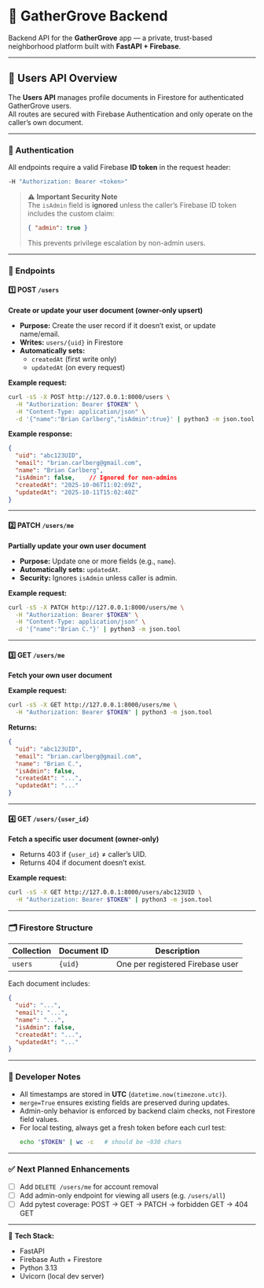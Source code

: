 # 🌿 GatherGrove Backend

Backend API for the **GatherGrove** app — a private, trust-based neighborhood platform built with **FastAPI + Firebase**.

---

## 🧭 Users API Overview

The **Users API** manages profile documents in Firestore for authenticated GatherGrove users.  
All routes are secured with Firebase Authentication and only operate on the caller’s own document.

---

### 🔐 Authentication

All endpoints require a valid Firebase **ID token** in the request header:

```bash
-H "Authorization: Bearer <token>"
```

> ⚠️ **Important Security Note**  
> The `isAdmin` field is **ignored** unless the caller’s Firebase ID token includes the custom claim:  
> ```json
> { "admin": true }
> ```  
> This prevents privilege escalation by non-admin users.  

---

### 🧩 Endpoints

#### **1️⃣ POST `/users`**

**Create or update your user document (owner-only upsert)**

- **Purpose:** Create the user record if it doesn’t exist, or update name/email.  
- **Writes:** `users/{uid}` in Firestore  
- **Automatically sets:**  
  - `createdAt` (first write only)  
  - `updatedAt` (on every request)

**Example request:**
```bash
curl -sS -X POST http://127.0.0.1:8000/users \
  -H "Authorization: Bearer $TOKEN" \
  -H "Content-Type: application/json" \
  -d '{"name":"Brian Carlberg","isAdmin":true}' | python3 -m json.tool
```

**Example response:**
```json
{
  "uid": "abc123UID",
  "email": "brian.carlberg@gmail.com",
  "name": "Brian Carlberg",
  "isAdmin": false,    // Ignored for non-admins
  "createdAt": "2025-10-06T11:02:09Z",
  "updatedAt": "2025-10-11T15:02:40Z"
}
```

---

#### **2️⃣ PATCH `/users/me`**

**Partially update your own user document**

- **Purpose:** Update one or more fields (e.g., `name`).  
- **Automatically sets:** `updatedAt`.  
- **Security:** Ignores `isAdmin` unless caller is admin.

**Example request:**
```bash
curl -sS -X PATCH http://127.0.0.1:8000/users/me \
  -H "Authorization: Bearer $TOKEN" \
  -H "Content-Type: application/json" \
  -d '{"name":"Brian C."}' | python3 -m json.tool
```

---

#### **3️⃣ GET `/users/me`**

**Fetch your own user document**

**Example request:**
```bash
curl -sS -X GET http://127.0.0.1:8000/users/me \
  -H "Authorization: Bearer $TOKEN" | python3 -m json.tool
```

**Returns:**
```json
{
  "uid": "abc123UID",
  "email": "brian.carlberg@gmail.com",
  "name": "Brian C.",
  "isAdmin": false,
  "createdAt": "...",
  "updatedAt": "..."
}
```

---

#### **4️⃣ GET `/users/{user_id}`**

**Fetch a specific user document (owner-only)**

- Returns 403 if `{user_id}` ≠ caller’s UID.  
- Returns 404 if document doesn’t exist.

**Example request:**
```bash
curl -sS -X GET http://127.0.0.1:8000/users/abc123UID \
  -H "Authorization: Bearer $TOKEN" | python3 -m json.tool
```

---

### 🗂️ Firestore Structure

| Collection | Document ID | Description |
|-------------|--------------|-------------|
| `users` | `{uid}` | One per registered Firebase user |

Each document includes:
```json
{
  "uid": "...",
  "email": "...",
  "name": "...",
  "isAdmin": false,
  "createdAt": "...",
  "updatedAt": "..."
}
```

---

### 🧠 Developer Notes

- All timestamps are stored in **UTC** (`datetime.now(timezone.utc)`).  
- `merge=True` ensures existing fields are preserved during updates.  
- Admin-only behavior is enforced by backend claim checks, not Firestore field values.  
- For local testing, always get a fresh token before each curl test:
  ```bash
  echo "$TOKEN" | wc -c   # should be ~930 chars
  ```

---

### ✅ Next Planned Enhancements

- [ ] Add `DELETE /users/me` for account removal  
- [ ] Add admin-only endpoint for viewing all users (e.g. `/users/all`)  
- [ ] Add pytest coverage: POST → GET → PATCH → forbidden GET → 404 GET  

---

📘 **Tech Stack:**
- FastAPI  
- Firebase Auth + Firestore  
- Python 3.13  
- Uvicorn (local dev server)
